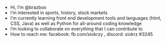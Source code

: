 - Hi, I’m @brazbox
- I’m interested in sports, history, stock markets
- I’m currently learning front end development tools and languages (html, CSS, Java) as well as Python for all-around coding knowledge
- I’m looking to collaborate on everything that I can contribute to
- How to reach me: facebook: fb.com/siokrzy , discord: siokrz #3245

<!---
brazbox/brazbox is a ✨ special ✨ repository because its `README.md` (this file) appears on your GitHub profile.
You can click the Preview link to take a look at your changes. 
## don't know if it's necessary for now, will remove later
--->
